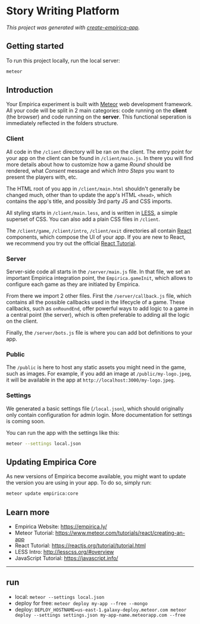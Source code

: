 # Story Writing Platform

_This project was generated with [create-empirica-app](https://github.com/empiricaly/create-empirica-app)._

## Getting started

To run this project locally, run the local server:

```sh
meteor
```

## Introduction

Your Empirica experiment is built with [Meteor](https://www.meteor.com/) web
development framework. All your code will be split in 2 main categories: code
running on the **client** (the browser) and code running on the **server**.
This functional seperation is immediately reflected in the folders structure.

### Client

All code in the `/client` directory will be ran on the client. The entry point
for your app on the client can be found in `/client/main.js`. In there you will
find more details about how to customize how a game _Round_ should be rendered,
what _Consent_ message and which _Intro Steps_ you want to present the players
with, etc.

The HTML root of you app in `/client/main.html` shouldn't generally be changed
much, other than to update the app's HTML `<head>`, which contains the app's
title, and possibly 3rd party JS and CSS imports.

All styling starts in `/client/main.less`, and is written in
[LESS](http://lesscss.org/), a simple superset of CSS. You can also add a plain
CSS files in `/client`.

The `/client/game`, `/client/intro`, `/client/exit` directories all contain
[React](https://reactjs.org/) components, which compose the UI of your app.
If you are new to React, we recommend you try out the official
[React Tutorial](https://reactjs.org/tutorial/tutorial.html).

### Server

Server-side code all starts in the `/server/main.js` file. In that file, we set
an important Empirica integration point, the `Empirica.gameInit`, which allows
to configure each game as they are initiated by Empirica.

From there we import 2 other files. First the `/server/callback.js` file, which
contains all the possible callbacks used in the lifecycle of a game. These
callbacks, such as `onRoundEnd`, offer powerful ways to add logic to a game in a
central point (the server), which is often preferable to adding all the logic on
the client.

Finally, the `/server/bots.js` file is where you can add bot definitions
to your app.

### Public

The `/public` is here to host any static assets you might need in the game, such
as images. For example, if you add an image at `/public/my-logo.jpeg`, it will
be available in the app at `http://localhost:3000/my-logo.jpeg`.

### Settings

We generated a basic settings file (`/local.json`), which should originally only
contain configuration for admin login. More documentation for settings is coming
soon.

You can run the app with the settings like this:

```sh
meteor --settings local.json
```

## Updating Empirica Core

As new versions of Empirica become available, you might want to update the
version you are using in your app. To do so, simply run:

```sh
meteor update empirica:core
```

## Learn more

- Empirica Website: https://empirica.ly/
- Meteor Tutorial: https://www.meteor.com/tutorials/react/creating-an-app
- React Tutorial: https://reactjs.org/tutorial/tutorial.html
- LESS Intro: http://lesscss.org/#overview
- JavaScript Tutorial: https://javascript.info/


---

## run

- local: `meteor --settings local.json`
- deploy for free: `meteor deploy my-app --free --mongo`
- deploy: `DEPLOY_HOSTNAME=us-east-1.galaxy-deploy.meteor.com meteor deploy --settings settings.json my-app-name.meteorapp.com --free`